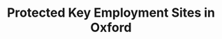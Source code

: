 ---
schema: default
title: Protected Key Employment Sites in Oxford
organization: Oxford City Council
notes: Full INSPIRE dataset on data.gov.uk
resources:
  - name: Protected Key Employment Sites in Oxford INSPIRE dataset
    url: >-
      https://data.gov.uk/dataset/protected-key-employment-sites-in-oxford-city-council-administrative-area
    format: html
license: 'https://www.nationalarchives.gov.uk/doc/open-government-licence/version/3/'
category:
  - Environment
  - Planning
maintainer: Oxford City Council
maintainer_email: opendata@oxford.gov.uk
---